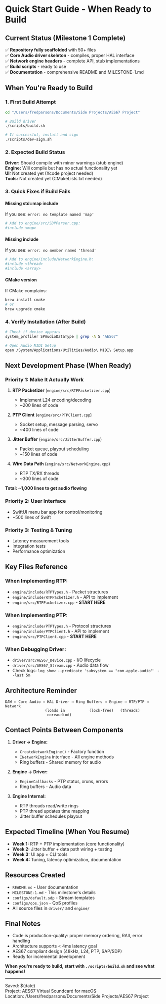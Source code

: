 # Quick Start Guide - When Ready to Build

## Current Status (Milestone 1 Complete)

✅ **Repository fully scaffolded** with 50+ files  
✅ **Core Audio driver skeleton** - compiles, proper HAL interface  
✅ **Network engine headers** - complete API, stub implementations  
✅ **Build scripts** - ready to use  
✅ **Documentation** - comprehensive README and MILESTONE-1.md  

## When You're Ready to Build

### 1. First Build Attempt

```bash
cd "/Users/fredparsons/Documents/Side Projects/AES67 Project"

# Build driver
./scripts/build.sh

# If successful, install and sign
./scripts/dev-sign.sh
```

### 2. Expected Build Status

**Driver:** Should compile with minor warnings (stub engine)  
**Engine:** Will compile but has no actual functionality yet  
**UI:** Not created yet (Xcode project needed)  
**Tools:** Not created yet (CMakeLists.txt needed)

### 3. Quick Fixes if Build Fails

#### Missing std::map include
If you see: `error: no template named 'map'`
```bash
# Add to engine/src/SDPParser.cpp:
#include <map>
```

#### Missing <thread> include
If you see: `error: no member named 'thread'`
```bash
# Add to engine/include/NetworkEngine.h:
#include <thread>
#include <array>
```

#### CMake version
If CMake complains:
```bash
brew install cmake
# or
brew upgrade cmake
```

### 4. Verify Installation (After Build)

```bash
# Check if device appears
system_profiler SPAudioDataType | grep -A 5 "AES67"

# Open Audio MIDI Setup
open /System/Applications/Utilities/Audio\ MIDI\ Setup.app
```

## Next Development Phase (When Ready)

### Priority 1: Make It Actually Work
1. **RTP Packetizer** (`engine/src/RTPPacketizer.cpp`)
   - Implement L24 encoding/decoding
   - ~200 lines of code

2. **PTP Client** (`engine/src/PTPClient.cpp`)
   - Socket setup, message parsing, servo
   - ~400 lines of code

3. **Jitter Buffer** (`engine/src/JitterBuffer.cpp`)
   - Packet queue, playout scheduling
   - ~150 lines of code

4. **Wire Data Path** (`engine/src/NetworkEngine.cpp`)
   - RTP TX/RX threads
   - ~300 lines of code

**Total: ~1,000 lines to get audio flowing**

### Priority 2: User Interface
- SwiftUI menu bar app for control/monitoring
- ~500 lines of Swift

### Priority 3: Testing & Tuning
- Latency measurement tools
- Integration tests
- Performance optimization

## Key Files Reference

### When Implementing RTP:
- `engine/include/RTPTypes.h` - Packet structures
- `engine/include/RTPPacketizer.h` - API to implement
- `engine/src/RTPPacketizer.cpp` - **START HERE**

### When Implementing PTP:
- `engine/include/PTPTypes.h` - Protocol structures  
- `engine/include/PTPClient.h` - API to implement
- `engine/src/PTPClient.cpp` - **START HERE**

### When Debugging Driver:
- `driver/src/AES67_Device.cpp` - I/O lifecycle
- `driver/src/AES67_Stream.cpp` - Audio data flow
- Check logs: `log show --predicate 'subsystem == "com.apple.audio"' --last 5m`

## Architecture Reminder

```
DAW ↔ Core Audio ↔ HAL Driver ↔ Ring Buffers ↔ Engine ↔ RTP/PTP ↔ Network
                  (loads in           (lock-free)   (threads)
                   coreaudiod)
```

## Contact Points Between Components

1. **Driver → Engine:**
   - `CreateNetworkEngine()` - Factory function
   - `INetworkEngine` interface - All engine methods
   - Ring buffers - Shared memory for audio

2. **Engine → Driver:**
   - `EngineCallbacks` - PTP status, xruns, errors
   - Ring buffers - Audio data

3. **Engine Internal:**
   - RTP threads read/write rings
   - PTP thread updates time mapping
   - Jitter buffer schedules playout

## Expected Timeline (When You Resume)

- **Week 1:** RTP + PTP implementation (core functionality)
- **Week 2:** Jitter buffer + data path wiring + testing
- **Week 3:** UI app + CLI tools
- **Week 4:** Tuning, latency optimization, documentation

## Resources Created

- `README.md` - User documentation
- `MILESTONE-1.md` - This milestone's details
- `configs/default.sdp` - Stream templates
- `configs/qos.json` - QoS profiles
- All source files in `driver/` and `engine/`

## Final Notes

- Code is production-quality: proper memory ordering, RAII, error handling
- Architecture supports < 4ms latency goal
- AES67 compliant design (48kHz, L24, PTP, SAP/SDP)
- Ready for incremental development

**When you're ready to build, start with `./scripts/build.sh` and see what happens!**

---

Saved: $(date)  
Project: AES67 Virtual Soundcard for macOS  
Location: /Users/fredparsons/Documents/Side Projects/AES67 Project
